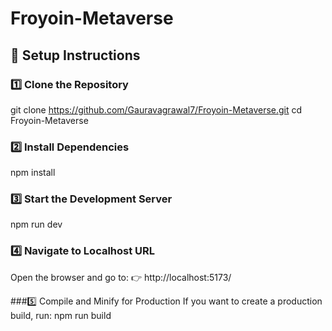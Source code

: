 # Froyoin-Metaverse

## 🚀 Setup Instructions

### 1️⃣ Clone the Repository

git clone https://github.com/Gauravagrawal7/Froyoin-Metaverse.git
cd Froyoin-Metaverse

### 2️⃣ Install Dependencies

npm install

### 3️⃣ Start the Development Server

npm run dev

### 4️⃣ Navigate to Localhost URL

Open the browser and go to:
👉 http://localhost:5173/

###5️⃣ Compile and Minify for Production
If you want to create a production build, run:
npm run build
